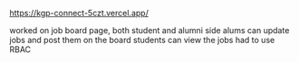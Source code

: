 https://kgp-connect-5czt.vercel.app/

worked on job board page, both student and alumni side
alums can update jobs and post them on the board
students can view the jobs
had to use RBAC